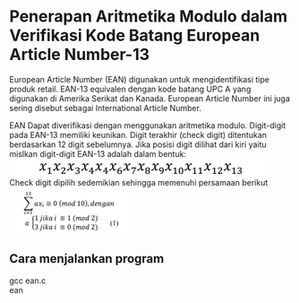 # Penerapan Aritmetika Modulo dalam Verifikasi Kode Batang European Article Number-13

European Article Number (EAN) digunakan untuk mengidentifikasi 
tipe produk retail. EAN-13 equivalen dengan kode batang UPC A yang digunakan di Amerika Serikat dan Kanada. European 
Article Number ini juga sering disebut sebagai International 
Article Number.

EAN Dapat diverifikasi dengan menggunakan aritmetika modulo. Digit-digit pada EAN-13 memiliki keunikan. Digit 
terakhir (check digit) ditentukan berdasarkan 12 digit 
sebelumnya. Jika posisi digit dilihat dari kiri yaitu 
mislkan digit-digit EAN-13 adalah dalam bentuk:
</br>![ean-format](ean-format.png)</br>
Check digit dipilih sedemikian sehingga memenuhi 
persamaan berikut</br>
![ean-formula](ean.png)

## Cara menjalankan program
gcc ean.c</br>
ean
